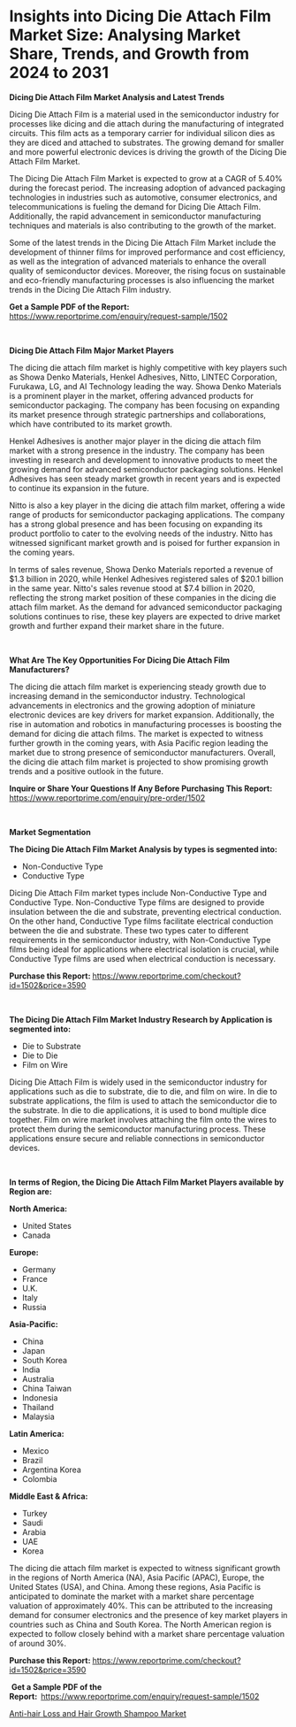 <p><h1>Insights into Dicing Die Attach Film Market Size: Analysing Market Share, Trends, and Growth from 2024 to 2031</h1></p><p><strong>Dicing Die Attach Film Market Analysis and Latest Trends</strong></p>
<p><p>Dicing Die Attach Film is a material used in the semiconductor industry for processes like dicing and die attach during the manufacturing of integrated circuits. This film acts as a temporary carrier for individual silicon dies as they are diced and attached to substrates. The growing demand for smaller and more powerful electronic devices is driving the growth of the Dicing Die Attach Film Market.</p><p>The Dicing Die Attach Film Market is expected to grow at a CAGR of 5.40% during the forecast period. The increasing adoption of advanced packaging technologies in industries such as automotive, consumer electronics, and telecommunications is fueling the demand for Dicing Die Attach Film. Additionally, the rapid advancement in semiconductor manufacturing techniques and materials is also contributing to the growth of the market.</p><p>Some of the latest trends in the Dicing Die Attach Film Market include the development of thinner films for improved performance and cost efficiency, as well as the integration of advanced materials to enhance the overall quality of semiconductor devices. Moreover, the rising focus on sustainable and eco-friendly manufacturing processes is also influencing the market trends in the Dicing Die Attach Film industry.</p></p>
<p><strong>Get a Sample PDF of the Report:&nbsp;</strong> <a href="https://www.reportprime.com/enquiry/request-sample/1502">https://www.reportprime.com/enquiry/request-sample/1502</a></p>
<p>&nbsp;</p>
<p><strong>Dicing Die Attach Film Major Market Players</strong></p>
<p><p>The dicing die attach film market is highly competitive with key players such as Showa Denko Materials, Henkel Adhesives, Nitto, LINTEC Corporation, Furukawa, LG, and AI Technology leading the way. Showa Denko Materials is a prominent player in the market, offering advanced products for semiconductor packaging. The company has been focusing on expanding its market presence through strategic partnerships and collaborations, which have contributed to its market growth.</p><p>Henkel Adhesives is another major player in the dicing die attach film market with a strong presence in the industry. The company has been investing in research and development to innovative products to meet the growing demand for advanced semiconductor packaging solutions. Henkel Adhesives has seen steady market growth in recent years and is expected to continue its expansion in the future.</p><p>Nitto is also a key player in the dicing die attach film market, offering a wide range of products for semiconductor packaging applications. The company has a strong global presence and has been focusing on expanding its product portfolio to cater to the evolving needs of the industry. Nitto has witnessed significant market growth and is poised for further expansion in the coming years.</p><p>In terms of sales revenue, Showa Denko Materials reported a revenue of $1.3 billion in 2020, while Henkel Adhesives registered sales of $20.1 billion in the same year. Nitto's sales revenue stood at $7.4 billion in 2020, reflecting the strong market position of these companies in the dicing die attach film market. As the demand for advanced semiconductor packaging solutions continues to rise, these key players are expected to drive market growth and further expand their market share in the future.</p></p>
<p>&nbsp;</p>
<p><strong>What Are The Key Opportunities For Dicing Die Attach Film Manufacturers?</strong></p>
<p><p>The dicing die attach film market is experiencing steady growth due to increasing demand in the semiconductor industry. Technological advancements in electronics and the growing adoption of miniature electronic devices are key drivers for market expansion. Additionally, the rise in automation and robotics in manufacturing processes is boosting the demand for dicing die attach films. The market is expected to witness further growth in the coming years, with Asia Pacific region leading the market due to strong presence of semiconductor manufacturers. Overall, the dicing die attach film market is projected to show promising growth trends and a positive outlook in the future.</p></p>
<p><strong>Inquire or Share Your Questions If Any Before Purchasing This Report:</strong> <a href="https://www.reportprime.com/enquiry/pre-order/1502">https://www.reportprime.com/enquiry/pre-order/1502</a></p>
<p>&nbsp;</p>
<p><strong>Market Segmentation</strong></p>
<p><strong>The Dicing Die Attach Film Market Analysis by types is segmented into:</strong></p>
<p><ul><li>Non-Conductive Type</li><li>Conductive Type</li></ul></p>
<p><p>Dicing Die Attach Film market types include Non-Conductive Type and Conductive Type. Non-Conductive Type films are designed to provide insulation between the die and substrate, preventing electrical conduction. On the other hand, Conductive Type films facilitate electrical conduction between the die and substrate. These two types cater to different requirements in the semiconductor industry, with Non-Conductive Type films being ideal for applications where electrical isolation is crucial, while Conductive Type films are used when electrical conduction is necessary.</p></p>
<p><strong>Purchase this Report:&nbsp;</strong><a href="https://www.reportprime.com/checkout?id=1502&price=3590">https://www.reportprime.com/checkout?id=1502&price=3590</a></p>
<p>&nbsp;</p>
<p><strong>The Dicing Die Attach Film Market Industry Research by Application is segmented into:</strong></p>
<p><ul><li>Die to Substrate</li><li>Die to Die</li><li>Film on Wire</li></ul></p>
<p><p>Dicing Die Attach Film is widely used in the semiconductor industry for applications such as die to substrate, die to die, and film on wire. In die to substrate applications, the film is used to attach the semiconductor die to the substrate. In die to die applications, it is used to bond multiple dice together. Film on wire market involves attaching the film onto the wires to protect them during the semiconductor manufacturing process. These applications ensure secure and reliable connections in semiconductor devices.</p></p>
<p>&nbsp;</p>
<p><strong>In terms of Region, the Dicing Die Attach Film Market Players available by Region are:</strong></p>
<p>
    <p> <strong> North America: </strong>
        <ul>
            <li>United States</li>
            <li>Canada</li>
        </ul>
        </p> 
    <p> <strong> Europe: </strong>
        <ul>
            <li>Germany</li>
            <li>France</li>
            <li>U.K.</li>
            <li>Italy</li>
            <li>Russia</li>
        </ul>
        </p> 
    <p> <strong> Asia-Pacific: </strong>
        <ul>
            <li>China</li>
            <li>Japan</li>
            <li>South Korea</li>
            <li>India</li>
            <li>Australia</li>
            <li>China Taiwan</li>
            <li>Indonesia</li>
            <li>Thailand</li>
            <li>Malaysia</li>
        </ul>
        </p> 
    <p> <strong> Latin America: </strong>
        <ul>
            <li>Mexico</li>
            <li>Brazil</li>
            <li>Argentina Korea</li>
            <li>Colombia</li>
        </ul>
        </p> 
    <p> <strong> Middle East & Africa: </strong>
        <ul>
            <li>Turkey</li>
            <li>Saudi</li>
            <li>Arabia</li>
            <li>UAE</li>
            <li>Korea</li>
        </ul>
    </p>
    </p>
<p><p>The dicing die attach film market is expected to witness significant growth in the regions of North America (NA), Asia Pacific (APAC), Europe, the United States (USA), and China. Among these regions, Asia Pacific is anticipated to dominate the market with a market share percentage valuation of approximately 40%. This can be attributed to the increasing demand for consumer electronics and the presence of key market players in countries such as China and South Korea. The North American region is expected to follow closely behind with a market share percentage valuation of around 30%.</p></p>
<p><strong>Purchase this Report: </strong><a href="https://www.reportprime.com/checkout?id=1502&price=3590">https://www.reportprime.com/checkout?id=1502&price=3590</a></p>
<p>&nbsp;<strong>Get a Sample PDF of the Report:&nbsp;&nbsp;</strong><a href="https://www.reportprime.com/enquiry/request-sample/1502">https://www.reportprime.com/enquiry/request-sample/1502</a></p>
<p><strong></strong></p>
<p><p><a href="https://github.com/juniordelafrance/Market-Research-Report-List-2/blob/main/anti-hair-loss-and-hair-growth-shampoo-market.md">Anti-hair Loss and Hair Growth Shampoo Market</a></p></p>